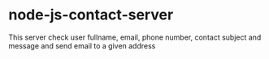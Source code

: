 # node-js-contact-server
This server check user fullname, email, phone number, contact subject and message and send email to a given address
